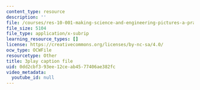 ```yaml
---
content_type: resource
description: ''
file: /courses/res-10-001-making-science-and-engineering-pictures-a-practical-guide-to-presenting-your-work-spring-2016/0dd2cbf393ee12ceab4577406ae382fc_sKYY6o71iNM.srt
file_size: 5104
file_type: application/x-subrip
learning_resource_types: []
license: https://creativecommons.org/licenses/by-nc-sa/4.0/
ocw_type: OCWFile
resourcetype: Other
title: 3play caption file
uid: 0dd2cbf3-93ee-12ce-ab45-77406ae382fc
video_metadata:
  youtube_id: null
---
```

